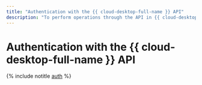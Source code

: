 ```yaml
---
title: "Authentication with the {{ cloud-desktop-full-name }} API"
description: "To perform operations through the API in {{ cloud-desktop-name }}, get an IAM token for your account."
---
```


# Authentication with the {{ cloud-desktop-full-name }} API

{% include notitle [auth](../../_includes/authentication.md) %}
